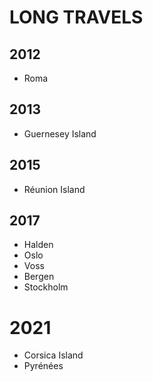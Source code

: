 # LONG TRAVELS

## 2012

* Roma

## 2013

* Guernesey Island

## 2015

* Réunion Island

## 2017

* Halden
* Oslo
* Voss
* Bergen
* Stockholm

# 2021

* Corsica Island
* Pyrénées